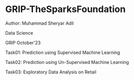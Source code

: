 # GRIP-TheSparksFoundation
Author: Muhammad Sheryar Adil


Data Science


GRIP October'23


Task01: Prediction using Supervised Machine Learning


Task02: Prediction using Un-Supervised Machine Learning


Task03: Exploratory Data Analysis on Retail
